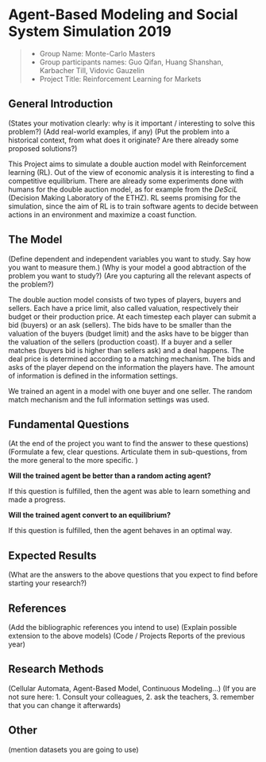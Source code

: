 # Agent-Based Modeling and Social System Simulation 2019

> * Group Name: Monte-Carlo Masters
> * Group participants names: 
      Guo Qifan,
      Huang Shanshan,
      Karbacher Till,
      Vidovic Gauzelin
> * Project Title: Reinforcement Learning for Markets

## General Introduction

(States your motivation clearly: why is it important / interesting to solve this problem?)
(Add real-world examples, if any)
(Put the problem into a historical context, from what does it originate? Are there already some proposed solutions?)

This Project aims to simulate a double auction model with Reinforcement learning (RL). Out of the view of economic analysis it is interesting to find a competitive equilibrium. There are already some experiments done with humans for the double auction model, as for example from the *DeSciL* (Decision Making Laboratory of the ETHZ). RL seems promising for the simulation, since the aim of RL is to train software agents to decide between actions in an environment and maximize a coast function. 

## The Model

(Define dependent and independent variables you want to study. Say how you want to measure them.) (Why is your model a good abtraction of the problem you want to study?) (Are you capturing all the relevant aspects of the problem?)

The double auction model consists of two types of players, buyers and sellers. Each have a price limit, also called valuation, respectively their budget or their production price. At each timestep each player can submit a bid (buyers) or an ask (sellers). The bids have to be smaller than the valuation of the buyers (budget limit) and the asks have to be bigger than the valuation of the sellers (production coast).  If a buyer and a seller matches (buyers bid is higher than sellers ask) and a deal happens. The deal price is determined according to a matching mechanism. The bids and asks of the player depend on the information the players have. The amount of information is defined in the information settings. 

We trained an agent in a model with one buyer and one seller. The random match mechanism and the full information settings was used.

## Fundamental Questions

(At the end of the project you want to find the answer to these questions)
(Formulate a few, clear questions. Articulate them in sub-questions, from the more general to the more specific. )

**Will the trained agent be better than a random acting agent?**

If this question is fulfilled, then the agent was able to learn something and made a progress.

**Will the trained agent convert to an equilibrium?**

If this question is fulfilled, then the agent behaves in an optimal way. 


## Expected Results

(What are the answers to the above questions that you expect to find before starting your research?)


## References 

(Add the bibliographic references you intend to use)
(Explain possible extension to the above models)
(Code / Projects Reports of the previous year)


## Research Methods

(Cellular Automata, Agent-Based Model, Continuous Modeling...) (If you are not sure here: 1. Consult your colleagues, 2. ask the teachers, 3. remember that you can change it afterwards)


## Other

(mention datasets you are going to use)

